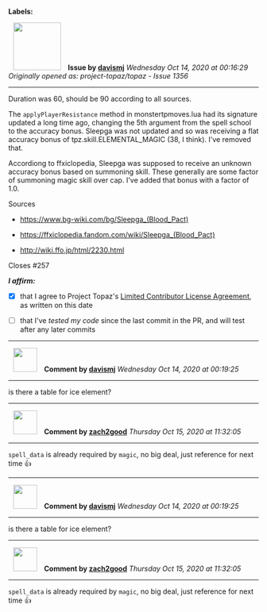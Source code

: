 **Labels:**



<a href="https://github.com/davismj"><img src="https://avatars2.githubusercontent.com/u/3845823?v=4" width="96" height="96" hspace="10"></img></a> **Issue by [davismj](https://github.com/davismj)**
_Wednesday Oct 14, 2020 at 00:16:29_
_Originally opened as: project-topaz/topaz - Issue 1356_

----

Duration was 60, should be 90 according to all sources.

The `applyPlayerResistance` method in monstertpmoves.lua had its signature updated a long time ago, changing the 5th argument from the spell school to the accuracy bonus. Sleepga was not updated and so was receiving a flat accuracy bonus of tpz.skill.ELEMENTAL_MAGIC (38, I think). I've removed that.

Accordiong to ffxiclopedia, Sleepga was supposed to receive an unknown accuracy bonus based on summoning skill. These generally are some factor of summoning magic skill over cap. I've added that bonus with a factor of 1.0.

Sources
- https://www.bg-wiki.com/bg/Sleepga_(Blood_Pact)
- https://ffxiclopedia.fandom.com/wiki/Sleepga_(Blood_Pact)
- http://wiki.ffo.jp/html/2230.html

Closes #257

<!-- place 'x' mark between square [] brackets to affirm: -->
**_I affirm:_**
- [x] that I agree to Project Topaz's [Limited Contributor License Agreement](http://project-topaz.com/blob/release/CONTRIBUTOR_AGREEMENT.md), as written on this date
- [ ] that I've _tested my code_ since the last commit in the PR, and will test after any later commits




----
<a href="https://github.com/davismj"><img src="https://avatars2.githubusercontent.com/u/3845823?v=4" width="48" height="48" hspace="10"></img></a> **Comment by [davismj](https://github.com/davismj)**
_Wednesday Oct 14, 2020 at 00:19:25_

----

is there a table for ice element?


----
<a href="https://github.com/zach2good"><img src="https://avatars3.githubusercontent.com/u/1389729?v=4" width="48" height="48" hspace="10"></img></a> **Comment by [zach2good](https://github.com/zach2good)**
_Thursday Oct 15, 2020 at 11:32:05_

----

`spell_data` is already required by `magic`, no big deal, just reference for next time 👍 


----
<a href="https://github.com/davismj"><img src="https://avatars2.githubusercontent.com/u/3845823?v=4" width="48" height="48" hspace="10"></img></a> **Comment by [davismj](https://github.com/davismj)**
_Wednesday Oct 14, 2020 at 00:19:25_

----

is there a table for ice element?


----
<a href="https://github.com/zach2good"><img src="https://avatars3.githubusercontent.com/u/1389729?v=4" width="48" height="48" hspace="10"></img></a> **Comment by [zach2good](https://github.com/zach2good)**
_Thursday Oct 15, 2020 at 11:32:05_

----

`spell_data` is already required by `magic`, no big deal, just reference for next time 👍 
